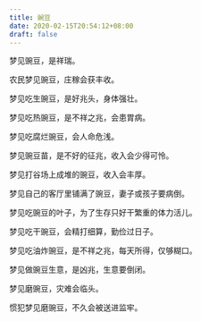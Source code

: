 ```yaml
---
title: 豌豆
date: 2020-02-15T20:54:12+08:00
draft: false
---
```


梦见豌豆，是祥瑞。<br>


农民梦见豌豆，庄稼会获丰收。<br>


梦见吃生豌豆，是好兆头，身体强壮。<br>


梦见吃热豌豆，是不祥之兆，会患胃病。<br>


梦见吃腐烂豌豆，会人命危浅。<br>


梦见豌豆苗，是不好的征兆，收入会少得可怜。<br>


梦见打谷场上成堆的豌豆，收入会丰厚。<br>


梦见自己的客厅里铺满了豌豆，妻子或孩子要病倒。<br>


梦见吃豌豆的叶子，为了生存只好干繁重的体力活儿。<br>


梦见吃干豌豆，会精打细算，勤俭过日子。<br>


梦见吃油炸豌豆，是不祥之兆，每天所得，仅够糊口。<br>


梦见做豌豆生意，是凶兆，生意要倒闭。<br>


梦见磨豌豆，灾难会临头。<br>


惯犯梦见磨豌豆，不久会被送进监牢。<br>
